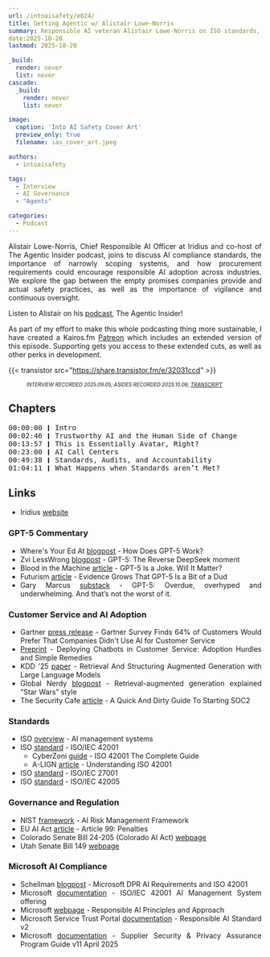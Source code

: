 ```yaml
---
url: /intoaisafety/e024/
title: Getting Agentic w/ Alistair Lowe-Norris
summary: Responsible AI veteran Alistair Lowe-Norris on ISO standards, compliance frameworks, and building safer AI by design.
date:2025-10-20
lastmod: 2025-10-20

_build:
  render: never
  list: never
cascade:
  _build:
    render: never
    list: never

image:
  caption: 'Into AI Safety Cover Art'
  preview_only: true
  filename: ias_cover_art.jpeg

authors:
  - intoaisafety

tags:
  - Interview
  - AI Governance
  - "Agents"

categories:
  - Podcast
---
```


<div style="text-align: justify">
Alistair Lowe-Norris, Chief Responsible AI Officer at Iridius and co-host of The Agentic Insider podcast, joins to discuss AI compliance standards, the importance of narrowly scoping systems, and how procurement requirements could encourage responsible AI adoption across industries. We explore the gap between the empty promises companies provide and actual safety practices, as well as the importance of vigilance and continuous oversight.

Listen to Alistair on his <a href="https://agenticinsider.show" target="_blank" rel="noreferrer noopener">podcast</a>, The Agentic Insider!

As part of my effort to make this whole podcasting thing more sustainable, I have created a Kairos.fm [Patreon](https://www.patreon.com/cw/Kairosfm) which includes an extended version of this episode. Supporting gets you access to these extended cuts, as well as other perks in development.

{{< transistor src="https://share.transistor.fm/e/32031ccd" >}}
<div style="font-size: x-small;font-style: italic;padding-left: 2.25rem;">INTERVIEW RECORDED 2025.09.05; ASIDES RECORDED 2025.10.06; <a href="https://share.transistor.fm/s/32031ccd/transcript.txt" target="_blank" rel="noreferrer noopener">TRANSCRIPT</a></div>

## Chapters

<div style="text-align: left; font-family:monospace;">
00:00:00 ❙ Intro<br>
00:02:46 ❙ Trustworthy AI and the Human Side of Change<br>
00:13:57 ❙ This is Essentially Avatar, Right?<br>
00:23:00 ❙ AI Call Centers<br>
00:49:38 ❙ Standards, Audits, and Accountability<br>
01:04:11 ❙ What Happens when Standards aren’t Met?<br>
</div>

## Links
- Iridius [website](https://iridius.ai)

### GPT-5 Commentary
- Where's Your Ed At [blogpost](https://www.wheresyoured.at/how-does-gpt-5-work/) - How Does GPT-5 Work?
- Zvi LessWrong [blogpost](https://www.lesswrong.com/posts/eFd7NZ4KpYLM4ocBv/gpt-5-the-reverse-deepseek-moment) - GPT-5: The Reverse DeepSeek moment
- Blood in the Machine [article](https://www.bloodinthemachine.com/p/gpt-5-is-a-joke-will-it-matter) - GPT-5 Is a Joke. Will It Matter?
- Futurism [article](https://futurism.com/gpt-5-underwhelming) - Evidence Grows That GPT-5 Is a Bit of a Dud
- Gary Marcus [substack](https://garymarcus.substack.com/p/gpt-5-overdue-overhyped-and-underwhelming) - GPT-5: Overdue, overhyped and underwhelming. And that’s not the worst of it.

### Customer Service and AI Adoption
- Gartner [press release](https://www.gartner.com/en/newsroom/press-releases/2024-07-09-gartner-survey-finds-64-percent-of-customers-would-prefer-that-companies-didnt-use-ai-for-customer-service) - Gartner Survey Finds 64% of Customers Would Prefer That Companies Didn't Use AI for Customer Service
- [Preprint](https://arxiv.org/abs/2504.06145) - Deploying Chatbots in Customer Service: Adoption Hurdles and Simple Remedies
- KDD '25 [paper](https://dl.acm.org/doi/10.1145/3711896.3736557) - Retrieval And Structuring Augmented Generation with Large Language Models
- Global Nerdy [blogpost](https://www.globalnerdy.com/2024/04/16/retrieval-augmented-generation-explained-star-wars-style/) - Retrieval-augmented generation explained “Star Wars” style
- The Security Cafe [article](https://securitycafe.io/p/quick-dirty-guide-soc2-compliance) - A Quick And Dirty Guide To Starting SOC2

### Standards
- ISO [overview](https://www.iso.org/artificial-intelligence/ai-management-systems) - AI management systems
- ISO [standard](https://www.iso.org/standard/42001) - ISO/IEC 42001
  - CyberZoni [guide](https://cyberzoni.com/standards/iso-42001/) - ISO 42001 The Complete Guide
  - A-LIGN [article](https://www.a-lign.com/articles/understanding-iso-42001) - Understanding ISO 42001
- ISO [standard](https://www.iso.org/standard/27001) - ISO/IEC 27001
- ISO [standard](https://www.iso.org/standard/42005) - ISO/IEC 42005

### Governance and Regulation
- NIST [framework](https://www.nist.gov/itl/ai-risk-management-framework) - AI Risk Management Framework
- EU AI Act [article](https://artificialintelligenceact.eu/article/99/) - Article 99: Penalties
- Colorado Senate Bill 24-205 (Colorado AI Act) [webpage](https://leg.colorado.gov/bills/sb24-205)
- Utah Senate Bill 149 [webpage](https://le.utah.gov/~2024/bills/static/SB0149.html)

### Microsoft AI Compliance
- Schellman [blogpost](https://www.schellman.com/blog/privacy/microsoft-dpr-ai-requirements-and-iso-42001) - Microsoft DPR AI Requirements and ISO 42001
- Microsoft [documentation](https://learn.microsoft.com/en-us/compliance/regulatory/offering-iso-42001) - ISO/IEC 42001 AI Management System offering
- Microsoft [webpage](https://www.microsoft.com/ai/principles-and-approach) - Responsible AI Principles and Approach
- Microsoft Service Trust Portal [documentation](https://servicetrust.microsoft.com/DocumentPage/227a27b7-30c5-4110-8c8b-eb57a113e10f) - Responsible AI Standard v2
- Microsoft [documentation](https://cdn-dynmedia-1.microsoft.com/is/content/microsoftcorp/microsoft/accex/documents/presentations/FY25-Program-Guide-v11_en-US.pdf) - Supplier Security & Privacy Assurance Program Guide v11 April 2025

<!-- end of the list -->
</div>
